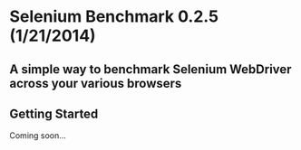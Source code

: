 # Selenium Benchmark 0.2.5 (1/21/2014)
## A simple way to benchmark Selenium WebDriver across your various browsers

## Getting Started

Coming soon...
